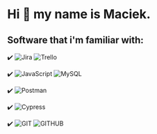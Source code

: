 # Hi :handshake: my name is Maciek.

## Software that i'm familiar with:

:heavy_check_mark: ![Jira](https://img.shields.io/badge/Jira-gainsboro?logo=jira&logoColor=blue) ![Trello](https://img.shields.io/badge/Trello-gainsboro?logo=trello&logoColor=blue)

:heavy_check_mark: ![JavaScript](https://img.shields.io/badge/JavaScript-gainsboro?logo=javascript) ![MySQL](https://img.shields.io/badge/MySQL-gainsboro?logo=Mysql)

:heavy_check_mark: ![Postman](https://img.shields.io/badge/Postman-gainsboro?logo=Postman)

:heavy_check_mark: ![Cypress](https://img.shields.io/badge/Cypress-gainsboro?logo=cypress&logoColor=black)

:heavy_check_mark: ![GIT](https://img.shields.io/badge/Git-gainsboro?logo=git) ![GITHUB](https://img.shields.io/badge/GitHub-gainsboro?logo=github&logoColor=black)

<!--
**MaciekMielnik/MaciekMielnik** is a ✨ _special_ ✨ repository because its `README.md` (this file) appears on your GitHub profile.

Here are some ideas to get you started:

- 🔭 I’m currently working on ...
- 🌱 I’m currently learning ...
- 👯 I’m looking to collaborate on ...
- 🤔 I’m looking for help with ...
- 💬 Ask me about ...
- 📫 How to reach me: ...
- 😄 Pronouns: ...
- ⚡ Fun fact: ...
-->
